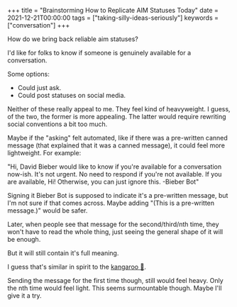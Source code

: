+++
title = "Brainstorming How to Replicate AIM Statuses Today"
date = 2021-12-21T00:00:00
tags = ["taking-silly-ideas-seriously"]
keywords = ["conversation"]
+++

How do we bring back reliable aim statuses?

I'd like for folks to know if someone is genuinely available for a conversation.

Some options:

- Could just ask.
- Could post statuses on social media.

Neither of these really appeal to me. They feel kind of heavyweight. I guess, of the two, the former is more appealing. The latter would require rewriting social conventions a bit too much.

Maybe if the "asking" felt automated, like if there was a pre-written canned message (that explained that it was a canned message), it could feel more lightweight. For example:

"Hi, David Bieber would like to know if you're available for a conversation now-ish. It's not urgent. No need to respond if you're not available. If you are available, Hi! Otherwise, you can just ignore this. -Bieber Bot"

Signing it Bieber Bot is supposed to indicate it's a pre-written message, but I'm not sure if that comes across. Maybe adding "(This is a pre-written message.)" would be safer.

Later, when people see that message for the second/third/nth time, they won't have to read the whole thing, just seeing the general shape of it will be enough.

But it will still contain it's full meaning.

I guess that's similar in spirit to the [kangaroo 🦘](/snippets/2021-01-29-kangaroo-auto-responder/).

Sending the message for the first time though, still would feel heavy. Only the nth time would feel light.
This seems surmountable though. Maybe I'll give it a try.
